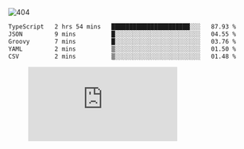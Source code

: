 ![404](https://user-images.githubusercontent.com/378023/89412096-6f759d80-d761-11ea-8c57-84b30ef3f2b1.png)

<!--START_SECTION:waka-->

```txt
TypeScript   2 hrs 54 mins   ██████████████████████░░░   87.93 %
JSON         9 mins          █░░░░░░░░░░░░░░░░░░░░░░░░   04.55 %
Groovy       7 mins          █░░░░░░░░░░░░░░░░░░░░░░░░   03.76 %
YAML         2 mins          ▒░░░░░░░░░░░░░░░░░░░░░░░░   01.50 %
CSV          2 mins          ▒░░░░░░░░░░░░░░░░░░░░░░░░   01.48 %
```

<!--END_SECTION:waka-->
<figure><embed src="https://wakatime.com/share/@018b853e-267a-435d-a858-33e2b098b9d7/f3c3aa68-553a-4373-a9f9-2d456f62f780.svg"></embed></figure>
